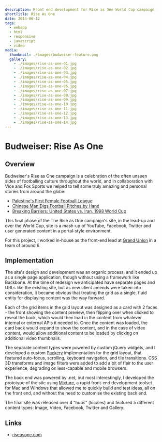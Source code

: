 ```yaml
---
description: Front end development for Rise as One World Cup campaign
shortTitle: Rise As One
date: 2014-06-12
tags:
  - webapp
  - html
  - responsive
  - javascript
  - video
media:
  thumbnail: ./images/budweiser-feature.png
  gallery:
    - ./images/rise-as-one-01.jpg
    - ./images/rise-as-one-02.jpg
    - ./images/rise-as-one-03.jpg
    - ./images/rise-as-one-04.jpg
    - ./images/rise-as-one-05.jpg
    - ./images/rise-as-one-06.jpg
    - ./images/rise-as-one-07.jpg
    - ./images/rise-as-one-08.jpg
    - ./images/rise-as-one-09.jpg
    - ./images/rise-as-one-10.jpg
    - ./images/rise-as-one-11.jpg
    - ./images/rise-as-one-12.jpg
    - ./images/rise-as-one-13.jpg
    - ./images/rise-as-one-14.jpg
---
```


# Budweiser: Rise As One

## Overview

Budweiser's Rise as One campaign is a celebration of the often unseen sides of footballing culture throughout the world, and in collaboration with Vice and Fox Sports we helped to tell some truly amazing and personal stories from around the globe:

- [Palestine's First Female Football League](https://youtube.com/watch?v=Y5Zp55tEAa4)
- [Chinese Man Digs Football Pitches by Hand](https://youtube.com/watch?v=o2SIaOE74CY)
- [Breaking Barriers: United States vs. Iran, 1998 World Cup](https://riseasone.com/en/us#!/en/us/Detail/63308)

This final phase of the The Rise as One campaign's site, in the lead-up and over the World Cup, site is a mash-up of YouTube, Facebook, Twitter and user generated content in a portal-style environment.

For this project, I worked in-house as the front-end lead at [Grand Union](https://thegrandunion.com/) in a team of around 6.

## Implementation

The site's design and development was an organic process, and it ended up as a single page application, though without using a framework like Backbone. At the time of redesign we anticipated have separate pages and URLs like the existing site, but as new client amends were taken into consideration, it became obvious that treating the grid as a single, fluid entity for displaying content was the way forward.

Each of the grid items in the grid layout was designed as a card with 2 faces - the front showing the content preview, then flipping over when clicked to reveal the back, which would then load in the content from whatever internal or external APIs it needed to. Once the content was loaded, the card back would expand to show the content, and in the case of video content, would allow additional content to be loaded by clicking on additional video thumbnails.

The separate content types were powered by custom jQuery widgets, and I developed a custom [Packery](https://packery.metafizzy.co) implementation for the grid layout, that featured auto-focus, scrolling, keyboard navigation, and tile transitions. CSS 3D transforms and image filters were added to add a bit of flair to the user experience, degrading on less-capable and mobile browsers.

The back end was powered by .net, but most interestingly, I developed the prototype of the site using [Mixture](https://mixture.io), a rapid front-end development toolset for Mac and Windows that allowed me to quickly build and test ideas, all on the front end, and without the need to customise the existing back end.

The final site was released over 4 "hubs" (locales) and featured 5 different content types: Image, Video, Facebook, Twitter and Gallery.

## Links

- [riseasone.com](https://riseasone.com)
